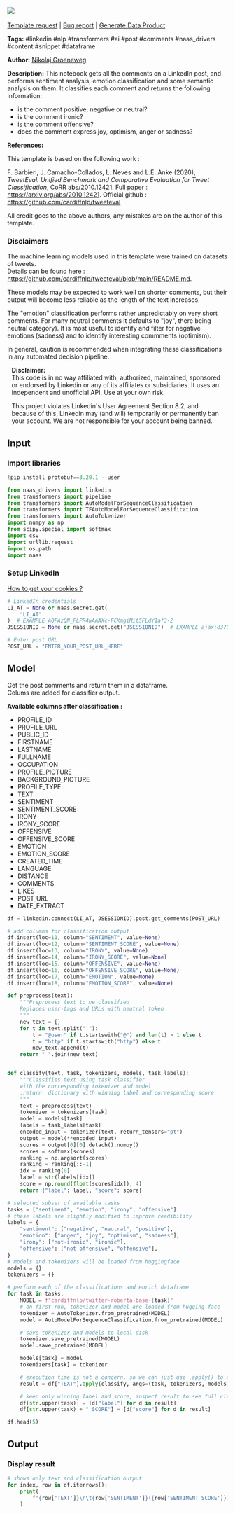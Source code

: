 <a href="https://app.naas.ai/user-redirect/naas/downloader?url=https://raw.githubusercontent.com/jupyter-naas/awesome-notebooks/master/LinkedIn/LinkedIn_Get_sentiment_emotion_irony_offensiveness_from_comments.ipynb" target="_parent"><img src="https://naasai-public.s3.eu-west-3.amazonaws.com/open_in_naas.svg"/></a><br><br><a href="https://github.com/jupyter-naas/awesome-notebooks/issues/new?assignees=&labels=&template=template-request.md&title=Tool+-+Action+of+the+notebook+">Template request</a> | <a href="https://github.com/jupyter-naas/awesome-notebooks/issues/new?assignees=&labels=bug&template=bug_report.md&title=LinkedIn+-+Get+sentiment+emotion+irony+offensiveness+from+comments:+Error+short+description">Bug report</a> | <a href="https://app.naas.ai/user-redirect/naas/downloader?url=https://raw.githubusercontent.com/jupyter-naas/awesome-notebooks/master/Naas/Naas_Start_data_product.ipynb" target="_parent">Generate Data Product</a>

**Tags:** #linkedin #nlp #transformers #ai #post #comments #naas_drivers #content #snippet #dataframe

**Author:** [Nikolaj Groeneweg](https://www.linkedin.com/in/njgroene/)

**Description:** This notebook gets all the comments on a LinkedIn post, and performs sentiment analysis, emotion classification and some semantic analysis on them. 
It classifies each comment and returns the following information:

- is the comment positive, negative or neutral?
- is the comment ironic?
- is the comment offensive?
- does the comment express joy, optimism, anger or sadness?

**References:**

This template is based on the following work :

F. Barbieri, J. Camacho-Collados, L. Neves and L.E. Anke (2020), *TweetEval: Unified Benchmark and Comparative Evaluation for Tweet Classification*, CoRR abs/2010.12421. Full paper : https://arxiv.org/abs/2010.12421. Official github : https://github.com/cardiffnlp/tweeteval

All credit goes to the above authors, any mistakes are on the author of this template. 
  

### Disclaimers

The machine learning models used in this template were trained on datasets of tweets.<br>Details can be found here : https://github.com/cardiffnlp/tweeteval/blob/main/README.md. 

These models may be expected to work well on shorter comments, but their output will become less reliable as the length of the text increases. 

The "emotion" classification performs rather unpredictably on very short comments. For many neutral comments it defaults to "joy", there being neutral category). It is most useful to identify and filter for negative emotions (sadness) and to identify interesting commments (optimism).

In general, caution is recommended when integrating these classifications in any automated decision pipeline.


<div class="alert alert-info" role="info" style="margin: 10px">
<b>Disclaimer:</b><br>
This code is in no way affiliated with, authorized, maintained, sponsored or endorsed by Linkedin or any of its affiliates or subsidiaries. It uses an independent and unofficial API. Use at your own risk.

This project violates Linkedin's User Agreement Section 8.2, and because of this, Linkedin may (and will) temporarily or permanently ban your account. We are not responsible for your account being banned.
<br>
</div>

## Input

### Import libraries


```python
!pip install protobuf==3.20.1 --user
```


```python
from naas_drivers import linkedin
from transformers import pipeline
from transformers import AutoModelForSequenceClassification
from transformers import TFAutoModelForSequenceClassification
from transformers import AutoTokenizer
import numpy as np
from scipy.special import softmax
import csv
import urllib.request
import os.path
import naas
```

### Setup LinkedIn
<a href='https://www.notion.so/LinkedIn-driver-Get-your-cookies-d20a8e7e508e42af8a5b52e33f3dba75'>How to get your cookies ?</a>


```python
# LinkedIn credentials
LI_AT = None or naas.secret.get(
    "LI_AT"
)  # EXAMPLE AQFAzQN_PLPR4wAAAXc-FCKmgiMit5FLdY1af3-2
JSESSIONID = None or naas.secret.get("JSESSIONID")  # EXAMPLE ajax:8379907400220387585

# Enter post URL
POST_URL = "ENTER_YOUR_POST_URL_HERE"
```

## Model

Get the post comments and return them in a dataframe. <br> Colums are added for classifier output.<br>

**Available columns after classification :**
- PROFILE_ID
- PROFILE_URL
- PUBLIC_ID
- FIRSTNAME
- LASTNAME
- FULLNAME
- OCCUPATION
- PROFILE_PICTURE
- BACKGROUND_PICTURE
- PROFILE_TYPE
- TEXT
- SENTIMENT
- SENTIMENT_SCORE
- IRONY
- IRONY_SCORE
- OFFENSIVE
- OFFENSIVE_SCORE
- EMOTION
- EMOTION_SCORE
- CREATED_TIME
- LANGUAGE
- DISTANCE
- COMMENTS
- LIKES
- POST_URL
- DATE_EXTRACT


```python
df = linkedin.connect(LI_AT, JSESSIONID).post.get_comments(POST_URL)

# add columns for classification output
df.insert(loc=11, column="SENTIMENT", value=None)
df.insert(loc=12, column="SENTIMENT_SCORE", value=None)
df.insert(loc=13, column="IRONY", value=None)
df.insert(loc=14, column="IRONY_SCORE", value=None)
df.insert(loc=15, column="OFFENSIVE", value=None)
df.insert(loc=16, column="OFFENSIVE_SCORE", value=None)
df.insert(loc=17, column="EMOTION", value=None)
df.insert(loc=18, column="EMOTION_SCORE", value=None)
```


```python
def preprocess(text):
    """Preprocess text to be classified
    Replaces user-tags and URLs with neutral token
    """
    new_text = []
    for t in text.split(" "):
        t = "@user" if t.startswith("@") and len(t) > 1 else t
        t = "http" if t.startswith("http") else t
        new_text.append(t)
    return " ".join(new_text)


def classify(text, task, tokenizers, models, task_labels):
    """Classifies text using task classifier
    with the corresponding tokenizer and model
    :return: dictionary with winning label and corresponding score
    """
    text = preprocess(text)
    tokenizer = tokenizers[task]
    model = models[task]
    labels = task_labels[task]
    encoded_input = tokenizer(text, return_tensors="pt")
    output = model(**encoded_input)
    scores = output[0][0].detach().numpy()
    scores = softmax(scores)
    ranking = np.argsort(scores)
    ranking = ranking[::-1]
    idx = ranking[0]
    label = str(labels[idx])
    score = np.round(float(scores[idx]), 4)
    return {"label": label, "score": score}
```


```python
# selected subset of available tasks
tasks = ["sentiment", "emotion", "irony", "offensive"]
# these labels are slightly modified to improve readibility
labels = {
    "sentiment": ["negative", "neutral", "positive"],
    "emotion": ["anger", "joy", "optimism", "sadness"],
    "irony": ["not-ironic", "ironic"],
    "offensive": ["not-offensive", "offensive"],
}
# models and tokenizers will be loaded from huggingface
models = {}
tokenizers = {}

# perform each of the classifications and enrich dataframe
for task in tasks:
    MODEL = f"cardiffnlp/twitter-roberta-base-{task}"
    # on first run, tokenizer and model are loaded from hugging face
    tokenizer = AutoTokenizer.from_pretrained(MODEL)
    model = AutoModelForSequenceClassification.from_pretrained(MODEL)

    # save tokenizer and models to local disk
    tokenizer.save_pretrained(MODEL)
    model.save_pretrained(MODEL)

    models[task] = model
    tokenizers[task] = tokenizer

    # execution time is not a concern, so we can just use .apply() to apply classifier
    result = df["TEXT"].apply(classify, args=(task, tokenizers, models, labels))

    # keep only winning label and score, inspect result to see full classifier output
    df[str.upper(task)] = [d["label"] for d in result]
    df[str.upper(task) + "_SCORE"] = [d["score"] for d in result]

df.head(5)
```

## Output

### Display result


```python
# shows only text and classification output
for index, row in df.iterrows():
    print(
        f"{row['TEXT']}\n\t{row['SENTIMENT']}({row['SENTIMENT_SCORE']})\n\t{row['IRONY']}({row['IRONY_SCORE']})\n\t{row['OFFENSIVE']}({row['OFFENSIVE_SCORE']})\n\t{row['EMOTION']}({row['EMOTION_SCORE']})\n\t\n\n"
    )
```
